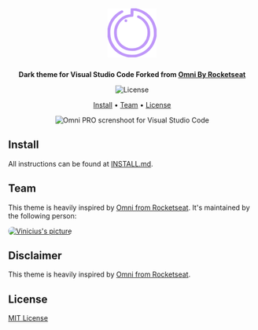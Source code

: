 <h1 align="center">
  <img src="icon.png" alt="Omni PRO Logo" width="100" />
</h1>

<p align="center">
  <strong>Dark theme for Visual Studio Code Forked from <a href="https://github.com/getomni">Omni By Rocketseat</a></strong>
</p>

<p align="center">
  <img alt="License" src="https://img.shields.io/badge/license-MIT-%235FCC6F">
</p>

<p align="center">
  <a href="#install">Install</a> •
  <a href="#team">Team</a> •
  <a href="#license">License</a>
</p>

<p align="center">
  <img alt="Omni PRO screnshoot for Visual Studio Code" src="https://i.imgur.com/krl73Wh.png">
</p>

## Install

All instructions can be found at [INSTALL.md](./INSTALL.md).

## Team
This theme is heavily inspired by <a href="https://github.com/getomni/visual-studio-code">Omni from Rocketseat</a>. It's maintained by the following person:

<a href="https://github.com/viniciusamelio">
  <image src="https://github.com/viniciusamelio.png?size=100" style="border-radius:8px" alt="Vinicius's picture"/>
</a>

## Disclaimer

This theme is heavily inspired by <a href="https://github.com/getomni/visual-studio-code">Omni from Rocketseat</a>.

## License

[MIT License](./LICENSE.md)
